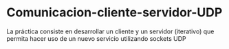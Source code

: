 # Comunicacion-cliente-servidor-UDP
La práctica consiste en desarrollar un cliente y un servidor (iterativo) que permita hacer uso de un nuevo servicio utilizando sockets UDP
